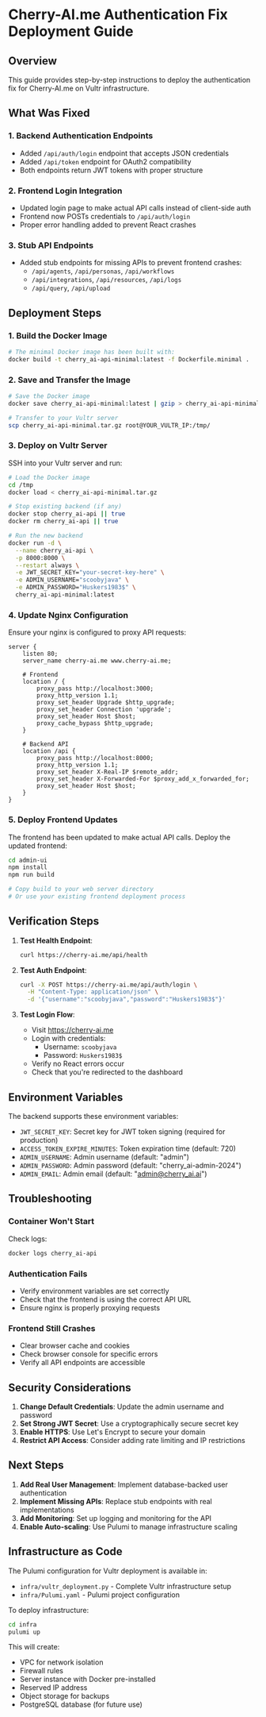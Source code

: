 # Cherry-AI.me Authentication Fix Deployment Guide

## Overview
This guide provides step-by-step instructions to deploy the authentication fix for Cherry-AI.me on Vultr infrastructure.

## What Was Fixed

### 1. Backend Authentication Endpoints
- Added `/api/auth/login` endpoint that accepts JSON credentials
- Added `/api/token` endpoint for OAuth2 compatibility
- Both endpoints return JWT tokens with proper structure

### 2. Frontend Login Integration
- Updated login page to make actual API calls instead of client-side auth
- Frontend now POSTs credentials to `/api/auth/login`
- Proper error handling added to prevent React crashes

### 3. Stub API Endpoints
- Added stub endpoints for missing APIs to prevent frontend crashes:
  - `/api/agents`, `/api/personas`, `/api/workflows`
  - `/api/integrations`, `/api/resources`, `/api/logs`
  - `/api/query`, `/api/upload`

## Deployment Steps

### 1. Build the Docker Image
```bash
# The minimal Docker image has been built with:
docker build -t cherry_ai-api-minimal:latest -f Dockerfile.minimal .
```

### 2. Save and Transfer the Image
```bash
# Save the Docker image
docker save cherry_ai-api-minimal:latest | gzip > cherry_ai-api-minimal.tar.gz

# Transfer to your Vultr server
scp cherry_ai-api-minimal.tar.gz root@YOUR_VULTR_IP:/tmp/
```

### 3. Deploy on Vultr Server
SSH into your Vultr server and run:

```bash
# Load the Docker image
cd /tmp
docker load < cherry_ai-api-minimal.tar.gz

# Stop existing backend (if any)
docker stop cherry_ai-api || true
docker rm cherry_ai-api || true

# Run the new backend
docker run -d \
  --name cherry_ai-api \
  -p 8000:8000 \
  --restart always \
  -e JWT_SECRET_KEY="your-secret-key-here" \
  -e ADMIN_USERNAME="scoobyjava" \
  -e ADMIN_PASSWORD="Huskers1983$" \
  cherry_ai-api-minimal:latest
```

### 4. Update Nginx Configuration
Ensure your nginx is configured to proxy API requests:

```nginx
server {
    listen 80;
    server_name cherry-ai.me www.cherry-ai.me;
    
    # Frontend
    location / {
        proxy_pass http://localhost:3000;
        proxy_http_version 1.1;
        proxy_set_header Upgrade $http_upgrade;
        proxy_set_header Connection 'upgrade';
        proxy_set_header Host $host;
        proxy_cache_bypass $http_upgrade;
    }
    
    # Backend API
    location /api {
        proxy_pass http://localhost:8000;
        proxy_http_version 1.1;
        proxy_set_header X-Real-IP $remote_addr;
        proxy_set_header X-Forwarded-For $proxy_add_x_forwarded_for;
        proxy_set_header Host $host;
    }
}
```

### 5. Deploy Frontend Updates
The frontend has been updated to make actual API calls. Deploy the updated frontend:

```bash
cd admin-ui
npm install
npm run build

# Copy build to your web server directory
# Or use your existing frontend deployment process
```

## Verification Steps

1. **Test Health Endpoint**:
   ```bash
   curl https://cherry-ai.me/api/health
   ```

2. **Test Auth Endpoint**:
   ```bash
   curl -X POST https://cherry-ai.me/api/auth/login \
     -H "Content-Type: application/json" \
     -d '{"username":"scoobyjava","password":"Huskers1983$"}'
   ```

3. **Test Login Flow**:
   - Visit https://cherry-ai.me
   - Login with credentials:
     - Username: `scoobyjava`
     - Password: `Huskers1983$`
   - Verify no React errors occur
   - Check that you're redirected to the dashboard

## Environment Variables

The backend supports these environment variables:

- `JWT_SECRET_KEY`: Secret key for JWT token signing (required for production)
- `ACCESS_TOKEN_EXPIRE_MINUTES`: Token expiration time (default: 720)
- `ADMIN_USERNAME`: Admin username (default: "admin")
- `ADMIN_PASSWORD`: Admin password (default: "cherry_ai-admin-2024")
- `ADMIN_EMAIL`: Admin email (default: "admin@cherry_ai.ai")

## Troubleshooting

### Container Won't Start
Check logs:
```bash
docker logs cherry_ai-api
```

### Authentication Fails
- Verify environment variables are set correctly
- Check that the frontend is using the correct API URL
- Ensure nginx is properly proxying requests

### Frontend Still Crashes
- Clear browser cache and cookies
- Check browser console for specific errors
- Verify all API endpoints are accessible

## Security Considerations

1. **Change Default Credentials**: Update the admin username and password
2. **Set Strong JWT Secret**: Use a cryptographically secure secret key
3. **Enable HTTPS**: Use Let's Encrypt to secure your domain
4. **Restrict API Access**: Consider adding rate limiting and IP restrictions

## Next Steps

1. **Add Real User Management**: Implement database-backed user authentication
2. **Implement Missing APIs**: Replace stub endpoints with real implementations
3. **Add Monitoring**: Set up logging and monitoring for the API
4. **Enable Auto-scaling**: Use Pulumi to manage infrastructure scaling

## Infrastructure as Code

The Pulumi configuration for Vultr deployment is available in:
- `infra/vultr_deployment.py` - Complete Vultr infrastructure setup
- `infra/Pulumi.yaml` - Pulumi project configuration

To deploy infrastructure:
```bash
cd infra
pulumi up
```

This will create:
- VPC for network isolation
- Firewall rules
- Server instance with Docker pre-installed
- Reserved IP address
- Object storage for backups
- PostgreSQL database (for future use)